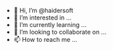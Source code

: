 - 👋 Hi, I’m @haidersoft
- 👀 I’m interested in ...
- 🌱 I’m currently learning ...
- 💞️ I’m looking to collaborate on ...
- 📫 How to reach me ...

<!---
haidersoft/haidersoft is a ✨ special ✨ repository because its `README.md` (this file) appears on your GitHub profile.
You can click the Preview link to take a look at your changes.
--->

